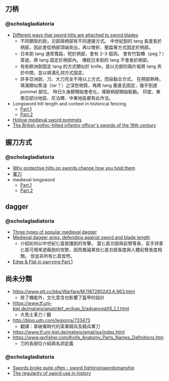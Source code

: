 刀柄
----

### @scholagladiatoria ###

* [Different ways that sword hilts are attached to sword blades ](https://www.youtube.com/watch?v=XUL80bbJMOI)
	* 不同類型的劍，刃部與柄部有不同連接方式。
		中世紀劍的 tang 長度長於柄部，因此會從柄部頂端突出，再以彎折、壓扁等方式固定於柄部。
	* 日本劍 tang 通常寬扁，短於柄部，會有 2-3 個洞。
		會有竹製樁（peg？）穿過，將 tang 固定於柄部內。
		傳統日本劍的 tang 不會長於柄部。
	* 有些歐洲劍固定 tang 的方式類似於 knife，是以刃部的兩片板將 tang 夾於中間，並以填滿孔洞方式固定。
	* 許多亞洲劍、刀、大刀完全不用以上方式，而採黏合方式。
		在柄部熱時，填滿類似焦油（tar？）之深色物質，再將 tang 塞進去固定，幾乎到達 pommel 部位。
		時日久後膠開始會老化，導致柄部開始鬆動。
		印度、東南亞部分地區、尼泊爾、中東地區都有此作法。
* Longsword hilt length and context in historical fencing
	* [Part.1](https://www.youtube.com/watch?v=AdnIQljDw-g)
	* [Part.2](https://www.youtube.com/watch?v=V6pPuhmcxKo)
* [Hollow medieval sword pommels](https://www.youtube.com/watch?v=NaQPlBklhEk)
* [The British gothic-hilted infantry officer's swords of the 19th century](https://www.youtube.com/watch?v=3U9VZLMV-SA)


握刀方式
--------

### @scholagladiatoria ###

* [Why protective hilts on swords change how you hold them](https://www.youtube.com/watch?v=K0Mxb1U9H_4)
* [軍刀](https://www.youtube.com/watch?v=OvIFi1jitS0)
* medieval longsword
	* [Part.1](https://www.youtube.com/watch?v=Q1_9ZhpzX-4)
	* [Part.2](https://www.youtube.com/watch?v=0t1h_fVutw4)


dagger
------

### @scholagladiatoria ###

* [Three types of popular medieval dagger](https://www.youtube.com/watch?v=71GQRVob6KY)
* [Medieval dagger grips, defending against sword and blade length](https://www.youtube.com/watch?v=mToGc2RM3kA)
	* 介紹如何以中世紀匕首抵擋劍的攻擊。
		當匕首刃部與前臂等長，反手持拿匕首可用來遮蔽劍的攻勢，因而推論某些匕首刃部長度與人體前臂長度相關。
		但並非所有匕首皆然。
* [Edge & Flat in parrying Part.1](https://www.youtube.com/watch?v=ZeDFc2QQ-XU)


尚未分類
--------

* https://www.ptt.cc/bbs/Warfare/M.1187280243.A.963.html
	* 除了機能外，文化意含也影響了盔甲的設計
* https://www.tf.uni-kiel.de/matwis/amat/def_en/kap_5/advanced/t5_1_1.html
	* 大馬士革刀 / 鋼
* http://blog.udn.com/legionra/733473
	* 翻譯：拿破崙時代的英軍騎兵及騎兵軍刀
* https://www.tf.uni-kiel.de/matwis/amat/iss/index.html
* https://www.jayfisher.com/Knife_Anatomy_Parts_Names_Definitions.htm
	* 刀的各部位介紹與名詞定義


### @scholagladiatoria ###

* [Swords broke quite often - sword fighting/swordsmanship](https://www.youtube.com/watch?v=meln41VHxqs)
* [The regularity of sword use in history](https://www.youtube.com/watch?v=0_Afv2slSIs)
